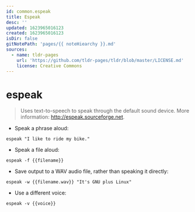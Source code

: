 ```yaml
---
id: common.espeak
title: Espeak
desc: ''
updated: 1623965016123
created: 1623965016123
isDir: false
gitNotePath: 'pages/{{ noteHiearchy }}.md'
sources:
  - name: tldr-pages
    url: 'https://github.com/tldr-pages/tldr/blob/master/LICENSE.md'
    license: Creative Commons
---
```

# espeak

> Uses text-to-speech to speak through the default sound device.
> More information: <http://espeak.sourceforge.net>.

- Speak a phrase aloud:

`espeak "I like to ride my bike."`

- Speak a file aloud:

`espeak -f {{filename}}`

- Save output to a WAV audio file, rather than speaking it directly:

`espeak -w {{filename.wav}} "It's GNU plus Linux"`

- Use a different voice:

`espeak -v {{voice}}`

